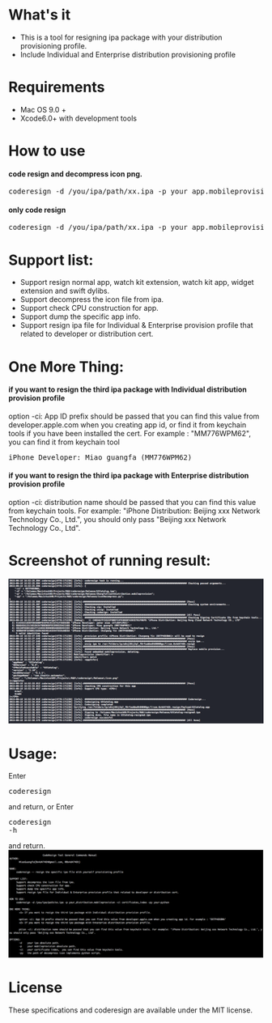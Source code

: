# What's it
* This is a tool for resigning ipa package with your distribution provisioning profile.
* Include Individual and Enterprise distribution provisioning profile

# Requirements
* Mac OS 9.0 +
* Xcode6.0+ with development tools

# How to use
#### code resign and decompress icon png.
<pre>coderesign -d /you/ipa/path/xx.ipa -p your_app.mobileprovision -ex your_watchkitextension.mobileprovision -wp your_watchkitapp_mobileprovision -se your_sharedExtension_mobileprovision -ci certificates_index -py your-python</pre>

#### only code resign
<pre>coderesign -d /you/ipa/path/xx.ipa -p your_app.mobileprovision -ex your_watchkitextension.mobileprovision -wp your_watchkitapp_mobileprovision -se your_sharedExtension_mobileprovision -ci certificates_index</pre>

# Support list:
* Support resign normal app, watch kit extension, watch kit app, widget extension and swift dylibs.
* Support decompress the icon file from ipa.
* Support check CPU construction for app.
* Support dump the specific app info.
* Support resign ipa file for Individual & Enterprise provision profile that related to developer or distribution cert.

# One More Thing:
#### if you want to resign the third ipa package with Individual distribution provision profile
option -ci: App ID prefix should be passed that you can find this value from developer.apple.com when you creating app id, or find it from keychain tools if you have been installed the cert. 
For example : "MM776WPM62", you can find it from keychain tool
<pre>iPhone Developer: Miao guangfa (MM776WPM62)</pre>

#### if you want to resign the third ipa package with Enterprise  distribution provision profile
option -ci: distribution name should be passed that you can find this value from keychain tools.
For example: "iPhone Distribution: Beijing xxx Network Technology Co., Ltd.", you should only pass "Beijing xxx Network Technology Co., Ltd".

# Screenshot of running result:
![Image text](https://raw.githubusercontent.com/0x4d4746h/coderesign/master/result_screenshot.png)

# Usage:
Enter <pre>coderesign</pre> and return, or
Enter <pre>coderesign -h</pre>and return.
![Image text](https://raw.githubusercontent.com/0x4d4746h/coderesign/master/Usage.png)

# License
These specifications and coderesign are available under the MIT license.




